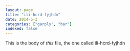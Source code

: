 ```yaml
---
layout: page
title: "ili-hcrd-fyjhdn"
date: 2014-5-3
categories: ["garply", "bar"]
indexed: false
---
```

This is the body of _this_ file, the one called ili-hcrd-fyjhdn
